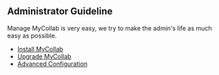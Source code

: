 ## Administrator Guideline
Manage MyCollab is very easy, we try to make the admin's life as much easy as possible.

* [Install MyCollab](installation.html)
* [Upgrade MyCollab](upgrade.html)
* [Advanced Configuration](admin/configuration.html)
